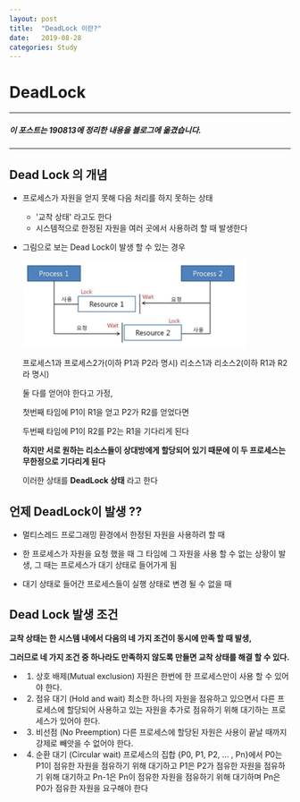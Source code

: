 ```yaml
---
layout: post
title:  "DeadLock 이란?"
date:   2019-08-28
categories: Study
---
```


# DeadLock

---

##### 이 포스트는 190813에 정리한 내용을 블로그에 옮겼습니다.

---

## Dead Lock 의 개념

- 프로세스가 자원을 얻지 못해 다음 처리를 하지 못하는 상태
    - '교착 상태' 라고도 한다
    - 시스템적으로 한정된 자원을 여러 곳에서 사용하려 할 때 발생한다
    
- 그림으로 보는 Dead Lock이 발생 할 수 있는 경우
    
    <img width="400" alt="deadLock" src="/assets/img/deadLock.png">
    
    프로세스1과 프로세스2가(이하 P1과 P2라 명시) 리소스1과 리소스2(이하 R1과 R2라 명시) 
    
    둘 다를 얻어야 한다고 가정,
    
    첫번째 타임에 P1이 R1을 얻고 P2가 R2를 얻었다면
    
    두번째 타임에 P1이 R2를 P2는 R1을 기다리게 된다
    
    **하지만 서로 원하는 리소스들이 상대방에게 할당되어 있기 때문에 이 두 프로세스는 무한정으로 기다리게 된다**
    
    이러한 상태를 **DeadLock 상태** 라고 한다
    
## 언제 DeadLock이 발생 ??

- 멀티스레드 프로그래밍 환경에서 한정된 자원을 사용하려 할 때

- 한 프로세스가 자원을 요청 했을 때 그 타임에 그 자원을 사용 할 수 없는 상황이 발생, 그 때는 프로세스가 대기 상태로 들어가게 됨

- 대기 상태로 들어간 프로세스들이 실행 상태로 변경 될 수 없을 때

## Dead Lock 발생 조건

**교착 상태는 한 시스템 내에서 다음의 네 가지 조건이 동시에 만족 할 때 발생,**

**그러므로 네 가지 조건 중 하나라도 만족하지 않도록 만들면 교착 상태를 해결 할 수 있다.**

- 1. 상호 배제(Mutual exclusion)
    자원은 한번에 한 프로세스만이 사용 할 수 있어야 한다.
    
- 2. 점유 대기 (Hold and wait)
    최소한 하나의 자원을 점유하고 있으면서 다른 프로세스에 할당되어 사용하고 있는 자원을 추가로 점유하기 위해 대기하는 프로세스가 있어야 한다.

- 3. 비선점 (No Preemption)
    다른 프로세스에 할당된 자원은 사용이 끝날 때까지 강제로 빼앗을 수 없어야 한다.
    
- 4. 순환 대기 (Circular wait)
    프로세스의 집합 {P0, P1, P2, ... , Pn}에서 P0는 P1이 점유한 자원을 점유하기 위해 대기하고 P1은 P2가 점유한 자원을 점유하기 위해 대기하고 Pn-1은 Pn이 점유한 자원을 점유하기 위해 대기하며 Pn은 P0가 점유한 자원을 요구해야 한다
